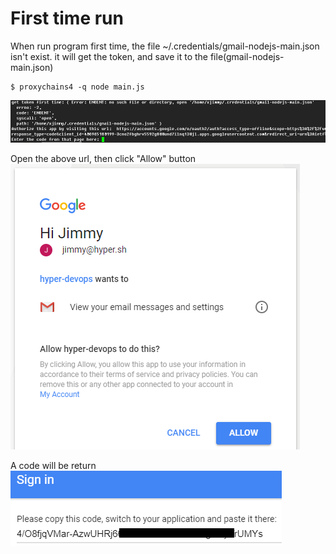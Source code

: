 First time run
==============

When run program first time, the file ~/.credentials/gmail-nodejs-main.json isn't exist.
it will get the token, and save it to the file(gmail-nodejs-main.json)

```
$ proxychains4 -q node main.js
```

![](../image/first-run/get-token-first-time.PNG)



Open the above url, then click "Allow" button  
![](../image/first-run/allow-permission.PNG)


A code will be return  
![](../image/first-run/token-code.PNG)